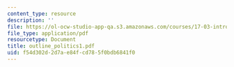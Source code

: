 ```yaml
---
content_type: resource
description: ''
file: https://ol-ocw-studio-app-qa.s3.amazonaws.com/courses/17-03-introduction-to-political-thought-spring-2004/f54d302d2d7ae84fcd785f0bdb6841f0_outline_politics1.pdf
file_type: application/pdf
resourcetype: Document
title: outline_politics1.pdf
uid: f54d302d-2d7a-e84f-cd78-5f0bdb6841f0
---
```

